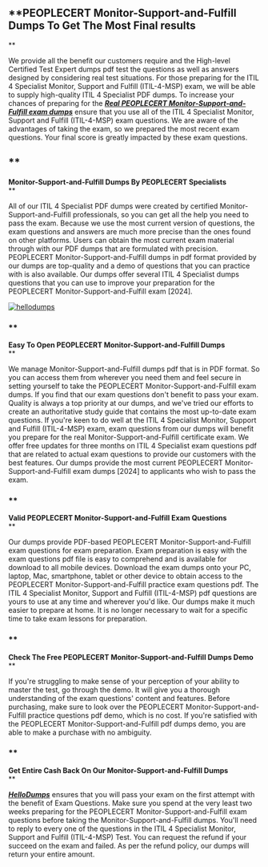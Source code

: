 
## ****PEOPLECERT Monitor-Support-and-Fulfill Dumps To Get The Most Final results**  
**

  
We provide all the benefit our customers require and the High-level Certified Test Expert dumps pdf test the questions as well as answers designed by considering real test situations. For those preparing for the ITIL 4 Specialist Monitor, Support and Fulfill (ITIL-4-MSP) exam, we will be able to supply high-quality ITIL 4 Specialist PDF dumps. To increase your chances of preparing for the **_[Real PEOPLECERT Monitor-Support-and-Fulfill exam dumps](https://hellodumps.com/monitor-support-and-fulfill-pdf-dumps.html)_** ensure that you use all of the ITIL 4 Specialist Monitor, Support and Fulfill (ITIL-4-MSP) exam questions. We are aware of the advantages of taking the exam, so we prepared the most recent exam questions. Your final score is greatly impacted by these exam questions.  

## **  
**Monitor-Support-and-Fulfill Dumps By PEOPLECERT Specialists**  
**

  
All of our ITIL 4 Specialist PDF dumps were created by certified Monitor-Support-and-Fulfill professionals, so you can get all the help you need to pass the exam. Because we use the most current version of questions, the exam questions and answers are much more precise than the ones found on other platforms. Users can obtain the most current exam material through with our PDF dumps that are formulated with precision. PEOPLECERT Monitor-Support-and-Fulfill dumps in pdf format provided by our dumps are top-quality and a demo of questions that you can practice with is also available. Our dumps offer several ITIL 4 Specialist dumps questions that you can use to improve your preparation for the PEOPLECERT Monitor-Support-and-Fulfill exam [2024].  
  
[![hellodumps](https://hellodumps.com/wp-content/uploads/2023/03/hellodumps.png)](https://hellodumps.com/monitor-support-and-fulfill-pdf-dumps.html)  

### **  
**Easy To Open PEOPLECERT Monitor-Support-and-Fulfill Dumps**  
**

  
We manage Monitor-Support-and-Fulfill dumps pdf that is in PDF format. So you can access them from wherever you need them and feel secure in setting yourself to take the PEOPLECERT Monitor-Support-and-Fulfill exam dumps. If you find that our exam questions don't benefit to pass your exam. Quality is always a top priority at our dumps, and we've tried our efforts to create an authoritative study guide that contains the most up-to-date exam questions. If you're keen to do well at the ITIL 4 Specialist Monitor, Support and Fulfill (ITIL-4-MSP) exam, exam questions from our dumps will benefit you prepare for the real Monitor-Support-and-Fulfill certificate exam. We offer free updates for three months on ITIL 4 Specialist exam questions pdf that are related to actual exam questions to provide our customers with the best features. Our dumps provide the most current PEOPLECERT Monitor-Support-and-Fulfill exam dumps [2024] to applicants who wish to pass the exam.  

### **  
**Valid PEOPLECERT Monitor-Support-and-Fulfill Exam Questions**  
**

  
Our dumps provide PDF-based PEOPLECERT Monitor-Support-and-Fulfill exam questions for exam preparation. Exam preparation is easy with the exam questions pdf file is easy to comprehend and is available for download to all mobile devices. Download the exam dumps onto your PC, laptop, Mac, smartphone, tablet or other device to obtain access to the PEOPLECERT Monitor-Support-and-Fulfill practice exam questions pdf. The ITIL 4 Specialist Monitor, Support and Fulfill (ITIL-4-MSP) pdf questions are yours to use at any time and wherever you'd like. Our dumps make it much easier to prepare at home. It is no longer necessary to wait for a specific time to take exam lessons for preparation.  

### **  
**Check The Free PEOPLECERT Monitor-Support-and-Fulfill Dumps Demo**  
**

  
If you're struggling to make sense of your perception of your ability to master the test, go through the demo. It will give you a thorough understanding of the exam questions' content and features. Before purchasing, make sure to look over the PEOPLECERT Monitor-Support-and-Fulfill practice questions pdf demo, which is no cost. If you're satisfied with the PEOPLECERT Monitor-Support-and-Fulfill pdf dumps demo, you are able to make a purchase with no ambiguity.  

### **  
**Get Entire Cash Back On Our Monitor-Support-and-Fulfill Dumps**  
**

  
[**_HelloDumps_**](https://hellodumps.com/) ensures that you will pass your exam on the first attempt with the benefit of Exam Questions. Make sure you spend at the very least two weeks preparing for the PEOPLECERT Monitor-Support-and-Fulfill exam questions before taking the Monitor-Support-and-Fulfill dumps. You'll need to reply to every one of the questions in the ITIL 4 Specialist Monitor, Support and Fulfill (ITIL-4-MSP) Test. You can request the refund if your succeed on the exam and failed. As per the refund policy, our dumps will return your entire amount.
